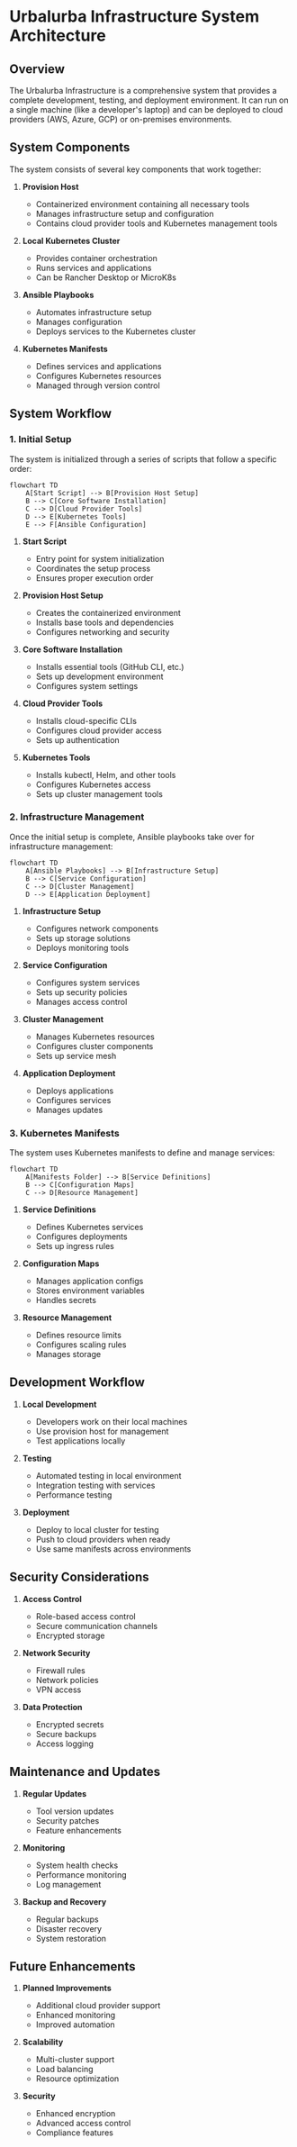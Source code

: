 # Urbalurba Infrastructure System Architecture

## Overview

The Urbalurba Infrastructure is a comprehensive system that provides a complete development, testing, and deployment environment. It can run on a single machine (like a developer's laptop) and can be deployed to cloud providers (AWS, Azure, GCP) or on-premises environments.

## System Components

The system consists of several key components that work together:

1. **Provision Host**
   - Containerized environment containing all necessary tools
   - Manages infrastructure setup and configuration
   - Contains cloud provider tools and Kubernetes management tools

2. **Local Kubernetes Cluster**
   - Provides container orchestration
   - Runs services and applications
   - Can be Rancher Desktop or MicroK8s

3. **Ansible Playbooks**
   - Automates infrastructure setup
   - Manages configuration
   - Deploys services to the Kubernetes cluster

4. **Kubernetes Manifests**
   - Defines services and applications
   - Configures Kubernetes resources
   - Managed through version control

## System Workflow

### 1. Initial Setup

The system is initialized through a series of scripts that follow a specific order:

```mermaid
flowchart TD
    A[Start Script] --> B[Provision Host Setup]
    B --> C[Core Software Installation]
    C --> D[Cloud Provider Tools]
    D --> E[Kubernetes Tools]
    E --> F[Ansible Configuration]
```

1. **Start Script**
   - Entry point for system initialization
   - Coordinates the setup process
   - Ensures proper execution order

2. **Provision Host Setup**
   - Creates the containerized environment
   - Installs base tools and dependencies
   - Configures networking and security

3. **Core Software Installation**
   - Installs essential tools (GitHub CLI, etc.)
   - Sets up development environment
   - Configures system settings

4. **Cloud Provider Tools**
   - Installs cloud-specific CLIs
   - Configures cloud provider access
   - Sets up authentication

5. **Kubernetes Tools**
   - Installs kubectl, Helm, and other tools
   - Configures Kubernetes access
   - Sets up cluster management tools

### 2. Infrastructure Management

Once the initial setup is complete, Ansible playbooks take over for infrastructure management:

```mermaid
flowchart TD
    A[Ansible Playbooks] --> B[Infrastructure Setup]
    B --> C[Service Configuration]
    C --> D[Cluster Management]
    D --> E[Application Deployment]
```

1. **Infrastructure Setup**
   - Configures network components
   - Sets up storage solutions
   - Deploys monitoring tools

2. **Service Configuration**
   - Configures system services
   - Sets up security policies
   - Manages access control

3. **Cluster Management**
   - Manages Kubernetes resources
   - Configures cluster components
   - Sets up service mesh

4. **Application Deployment**
   - Deploys applications
   - Configures services
   - Manages updates

### 3. Kubernetes Manifests

The system uses Kubernetes manifests to define and manage services:

```mermaid
flowchart TD
    A[Manifests Folder] --> B[Service Definitions]
    B --> C[Configuration Maps]
    C --> D[Resource Management]
```

1. **Service Definitions**
   - Defines Kubernetes services
   - Configures deployments
   - Sets up ingress rules

2. **Configuration Maps**
   - Manages application configs
   - Stores environment variables
   - Handles secrets

3. **Resource Management**
   - Defines resource limits
   - Configures scaling rules
   - Manages storage

## Development Workflow

1. **Local Development**
   - Developers work on their local machines
   - Use provision host for management
   - Test applications locally

2. **Testing**
   - Automated testing in local environment
   - Integration testing with services
   - Performance testing

3. **Deployment**
   - Deploy to local cluster for testing
   - Push to cloud providers when ready
   - Use same manifests across environments

## Security Considerations

1. **Access Control**
   - Role-based access control
   - Secure communication channels
   - Encrypted storage

2. **Network Security**
   - Firewall rules
   - Network policies
   - VPN access

3. **Data Protection**
   - Encrypted secrets
   - Secure backups
   - Access logging

## Maintenance and Updates

1. **Regular Updates**
   - Tool version updates
   - Security patches
   - Feature enhancements

2. **Monitoring**
   - System health checks
   - Performance monitoring
   - Log management

3. **Backup and Recovery**
   - Regular backups
   - Disaster recovery
   - System restoration

## Future Enhancements

1. **Planned Improvements**
   - Additional cloud provider support
   - Enhanced monitoring
   - Improved automation

2. **Scalability**
   - Multi-cluster support
   - Load balancing
   - Resource optimization

3. **Security**
   - Enhanced encryption
   - Advanced access control
   - Compliance features 